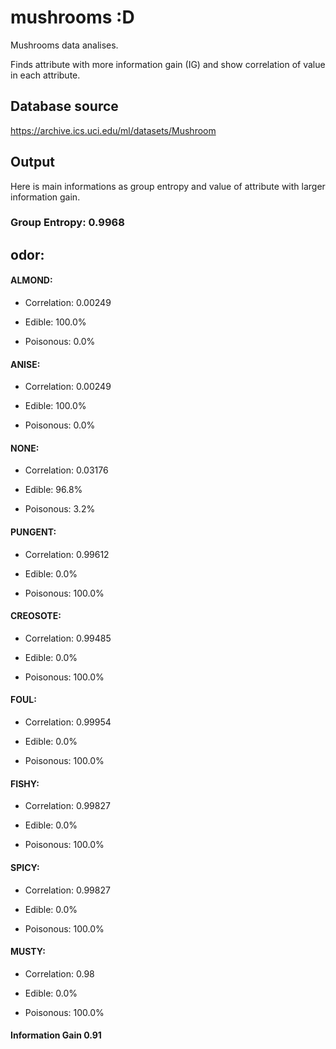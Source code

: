 # mushrooms :D
Mushrooms data analises. 

Finds attribute with more information gain (IG) and show correlation of value in each attribute.

## Database source
https://archive.ics.uci.edu/ml/datasets/Mushroom

## Output
Here is main informations as group entropy and value of attribute with larger information gain.

### Group Entropy: 0.9968

## odor:

#### ALMOND:

* Correlation: 0.00249

* Edible: 100.0%

* Poisonous: 0.0%

#### ANISE:

* Correlation: 0.00249

* Edible: 100.0%

* Poisonous: 0.0%

#### NONE:

* Correlation: 0.03176

* Edible: 96.8%

* Poisonous: 3.2%

#### PUNGENT:

* Correlation: 0.99612

* Edible: 0.0%

* Poisonous: 100.0%

#### CREOSOTE:

* Correlation: 0.99485

* Edible: 0.0%

* Poisonous: 100.0%

#### FOUL:

* Correlation: 0.99954

* Edible: 0.0%

* Poisonous: 100.0%

#### FISHY:

* Correlation: 0.99827

* Edible: 0.0%

* Poisonous: 100.0%

#### SPICY:

* Correlation: 0.99827

* Edible: 0.0%

* Poisonous: 100.0%

#### MUSTY:

* Correlation: 0.98

* Edible: 0.0%

* Poisonous: 100.0%

#### Information Gain 0.91
